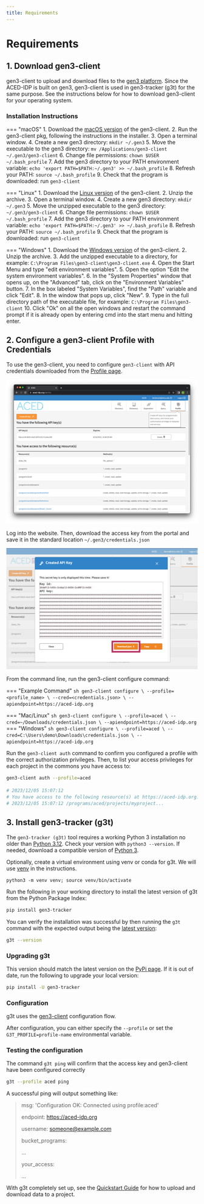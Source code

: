```yaml
---
title: Requirements
---
```


# Requirements

## 1. Download gen3-client

gen3-client to upload and download files to the [gen3 platform](https://gen3.org/). Since the ACED-IDP is built on gen3, gen3-client is used in gen3-tracker (g3t) for the same purpose. See the instructions below for how to download gen3-client for your operating system.

### Installation Instructions


=== "macOS"
    1. Download the [macOS version](https://github.com/ACED-IDP/cdis-data-client/releases/latest/download/gen3-client-macos.pkg) of the gen3-client.
    2. Run the gen3-client pkg, following the instructions in the installer.
    3. Open a terminal window.
    4. Create a new gen3 directory: `mkdir ~/.gen3`
    5. Move the executable to the gen3 directory: `mv /Applications/gen3-client ~/.gen3/gen3-client`
    6. Change file permissions: `chown $USER ~/.bash_profile`
    7. Add the gen3 directory to your PATH environment variable: `echo 'export PATH=$PATH:~/.gen3' >> ~/.bash_profile`
    8. Refresh your PATH: `source ~/.bash_profile`
    9. Check that the program is downloaded: run `gen3-client`


=== "Linux"
    1. Download the [Linux version](https://github.com/ACED-IDP/cdis-data-client/releases/latest/download/gen3-client-linux-amd64.zip) of the gen3-client.
    2. Unzip the archive.
    3. Open a terminal window.
    4. Create a new gen3 directory: `mkdir ~/.gen3`
    5. Move the unzipped executable to the gen3 directory: `~/.gen3/gen3-client`
    6. Change file permissions: `chown $USER ~/.bash_profile`
    7. Add the gen3 directory to your PATH environment variable: `echo 'export PATH=$PATH:~/.gen3' >> ~/.bash_profile`
    8. Refresh your PATH: `source ~/.bash_profile`
    9. Check that the program is downloaded: run `gen3-client`

=== "Windows"
    1. Download the [Windows version](https://github.com/ACED-IDP/cdis-data-client/releases/latest/download/gen3-client-windows-amd64.zip) of the gen3-client.
    2. Unzip the archive.
    3. Add the unzipped executable to a directory, for example: `C:\Program Files\gen3-client\gen3-client.exe`
    4. Open the Start Menu and type "edit environment variables".
    5. Open the option "Edit the system environment variables".
    6. In the "System Properties" window that opens up, on the "Advanced" tab, click on the "Environment Variables" button.
    7. In the box labeled "System Variables", find the "Path" variable and click "Edit".
    8.  In the window that pops up, click "New".
    9.  Type in the full directory path of the executable file, for example: `C:\Program Files\gen3-client`
    10. Click "Ok" on all the open windows and restart the command prompt if it is already open by entering cmd into the start menu and hitting enter.

## 2. Configure a gen3-client Profile with Credentials

To use the gen3-client, you need to configure  `gen3-client` with API credentials downloaded from the [Profile page](https://aced-idp.org/Profile).

![Gen3 Profile page](images/profile.png)

Log into the website. Then, download the access key from the portal and save it in the standard location `~/.gen3/credentials.json`

![Gen3 Credentials](images/credentials.png)

From the command line, run the gen3-client configure command:

=== "Example Command"
    ```sh
    gen3-client configure \
        --profile=<profile_name> \
        --cred=<credentials.json> \
        --apiendpoint=https://aced-idp.org
    ```

=== "Mac/Linux"
    ```sh
    gen3-client configure \
        --profile=aced \
        --cred=~/Downloads/credentials.json \
        --apiendpoint=https://aced-idp.org
    ```
=== "Windows"
    ```sh
    gen3-client configure \
        --profile=aced \
        --cred=C:\Users\demo\Downloads\credentials.json \
        --apiendpoint=https://aced-idp.org
    ```

Run the `gen3-client auth` command to confirm you configured a profile with the correct authorization privileges. Then, to list your access privileges for each project in the commons you have access to:

```sh
gen3-client auth --profile=aced

# 2023/12/05 15:07:12
# You have access to the following resource(s) at https://aced-idp.org:
# 2023/12/05 15:07:12 /programs/aced/projects/myproject...
```

## 3. Install gen3-tracker (g3t)

The `gen3-tracker (g3t)` tool requires a working Python 3 installation no older than [Python 3.12](https://www.python.org/downloads/release/python-3120/). Check your version with `python3 --version`. If needed, download a compatible version of [Python 3](https://www.python.org/downloads/).

Optionally, create a virtual environment using venv or conda for g3t. We will use [venv](https://docs.python.org/3/library/venv.html) in the instructions.

```
python3 -m venv venv; source venv/bin/activate
```

Run the following in your working directory to install the latest version of g3t from the Python Package Index:

```sh
pip install gen3-tracker
```

You can verify the installation was successful by then running the `g3t` command with the expected output being the [latest version](https://pypi.org/project/gen3-tracker/#history):

```sh
g3t --version
```

### Upgrading g3t

This version should match the latest version on the [PyPi page](https://pypi.org/project/gen3-tracker/). If it is out of date, run the following to upgrade your local version:

```sh
pip install -U gen3-tracker
```

### Configuration

g3t uses the [gen3-client](https://gen3.org/resources/user/gen3-client/#2-configure-a-profile-with-credentials) configuration flow.

After configuration, you can either specify the `--profile` or set the `G3T_PROFILE=profile-name` environmental variable.

### Testing the configuration

The command `g3t ping` will confirm that the access key and gen3-client have been configured correctly

```sh
g3t --profile aced ping
```

A successful ping will output something like:

> msg: 'Configuration OK: Connected using profile:aced'
>
> endpoint: https://aced-idp.org
>
> username: someone@example.com
>
> bucket_programs:
>
>   ...
> 
> your_access:
>
>   ...

With g3t completely set up, see the [Quickstart Guide](/workflows/quick-start-guide) for how to upload and download data to a project.

